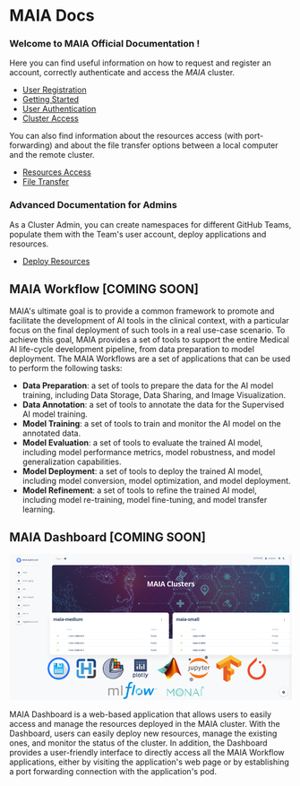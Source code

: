 # MAIA Docs

### Welcome to MAIA Official Documentation !

Here you can find useful information on how to request and register an account, correctly authenticate and access the *MAIA* cluster.

- [User Registration](user_registration.md)
- [Getting Started](getting_started.md)
- [User Authentication](user_authentication.md)
- [Cluster Access](cluster_access.md)

You can also find information about the resources access (with port-forwarding) and about the file transfer options
between a local computer and the remote cluster.

- [Resources Access](resources_access.md)
- [File Transfer](file_transfer.md)

### Advanced Documentation for Admins
As a Cluster Admin, you can create namespaces for different GitHub Teams, populate them with the Team's user account, deploy applications and resources.

- [Deploy Resources](hive_deploy_chart.md)

## MAIA Workflow [COMING SOON]
MAIA's ultimate goal is to provide a common framework to promote and facilitate the development of AI tools in the clinical context, with a particular focus on the final deployment of such tools in a real use-case scenario.
To achieve this goal, MAIA provides a set of tools to support the entire Medical AI life-cycle development pipeline, from data preparation to model deployment.
The MAIA Workflows are a set of applications that can be used to perform the following tasks:

- **Data Preparation**: a set of tools to prepare the data for the AI model training, including Data Storage, Data Sharing, and Image Visualization.
- **Data Annotation**: a set of tools to annotate the data for the Supervised AI model training.
- **Model Training**: a set of tools to train and monitor the AI model on the annotated data.
- **Model Evaluation**: a set of tools to evaluate the trained AI model, including model performance metrics, model robustness, and model generalization capabilities.
- **Model Deployment**: a set of tools to deploy the trained AI model, including model conversion, model optimization, and model deployment.
- **Model Refinement**: a set of tools to refine the trained AI model, including model re-training, model fine-tuning, and model transfer learning.


## MAIA Dashboard [COMING SOON]
![img.png](images/Dashboard.png)

MAIA Dashboard is a web-based application that allows users to easily access and manage the resources deployed in the MAIA cluster.
With the Dashboard, users can easily deploy new resources, manage the existing ones, and monitor the status of the cluster.
In addition, the Dashboard provides a user-friendly interface to directly access all the MAIA Workflow applications, either by visiting the application's web page or by establishing a port forwarding connection with the application's pod.
